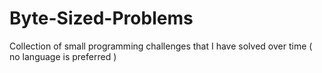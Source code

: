 # Byte-Sized-Problems
Collection of small programming challenges that I have solved over time ( no language is preferred )
